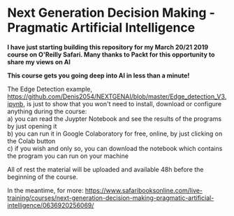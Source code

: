 # Next Generation Decision Making - Pragmatic Artificial Intelligence

**I have just starting building this repository for my March 20/21 2019 course on O'Reilly Safari.
Many thanks to Packt for this opportunity to share my views on AI**

**This course gets you going deep into AI in less than a minute!**

The Edge Detection example, https://github.com/Denis2054/NEXTGENAI/blob/master/Edge_detection_V3.ipynb, is just to show that you won't need to install, download or configure anything during the course:<br>
a) you can read the Juypter Notebook and see the results of the programs by just opening it <br>
b) you can run it in Google Colaboratory for free, online, by just clicking on the Colab button<br>
c) if you wish and only so,  you can download the notebook which contains the program you can run on your machine<br>

All of rest the material will be uploaded and available 48h before the beginning of the course.<br>

In the meantime, for more:
https://www.safaribooksonline.com/live-training/courses/next-generation-decision-making-pragmatic-artificial-intelligence/0636920256069/



